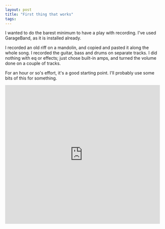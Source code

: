 ```yaml
---
layout: post
title: "First thing that works"
tags:
---
```

I wanted to do the barest minimum to have a play with recording. I've used GarageBand, as it is installed already.

I recorded an old riff on a mandolin, and copied and pasted it along the whole song.  I recorded the guitar, bass and drums on separate tracks. I did nothing with eq or effects; just chose built-in amps, and turned the volume done on a couple of tracks.

For an hour or so's effort, it's a good starting point. I'll probably use some bits of this for something.

<iframe width="100%" height="450" scrolling="no" frameborder="no" src="https://w.soundcloud.com/player/?url=https%3A//api.soundcloud.com/tracks/178594410&amp;auto_play=false&amp;hide_related=false&amp;show_comments=true&amp;show_user=true&amp;show_reposts=false&amp;visual=true"></iframe>